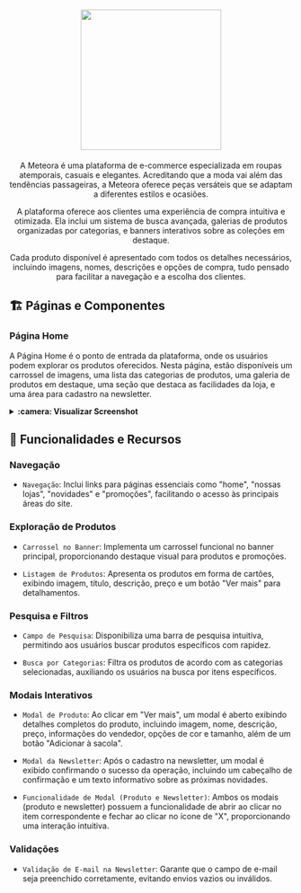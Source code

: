 <h1 align="center" id="descricao"><img width="250px" src="https://github.com/user-attachments/assets/8e7c44e5-7ece-4821-a625-98fb1be5b6ec"></h1>

<p align="center">A Meteora é uma plataforma de e-commerce especializada em roupas atemporais, casuais e elegantes. Acreditando que a moda vai além das tendências passageiras, a Meteora oferece peças versáteis que se adaptam a diferentes estilos e ocasiões.</p>

<p align="center">A plataforma oferece aos clientes uma experiência de compra intuitiva e otimizada. Ela inclui um sistema de busca avançada, galerias de produtos organizadas por categorias, e banners interativos sobre as coleções em destaque.</p>

<p align="center">Cada produto disponível é apresentado com todos os detalhes necessários, incluindo imagens, nomes, descrições e opções de compra, tudo pensado para facilitar a navegação e a escolha dos clientes.</p>

## :building_construction: Páginas e Componentes

### Página Home

A Página Home é o ponto de entrada da plataforma, onde os usuários podem explorar os produtos oferecidos. Nesta página, estão disponíveis um carrossel de imagens, uma lista das categorias de produtos, uma galeria de produtos em destaque, uma seção que destaca as facilidades da loja, e uma área para cadastro na newsletter.

<details>
    <summary><b>:camera: Visualizar Screenshot</b></summary>
    <br />
    <img src="" />
</details>

## :rocket: Funcionalidades e Recursos

### Navegação

-   `Navegação`: Inclui links para páginas essenciais como "home", "nossas lojas", "novidades" e "promoções", facilitando o acesso às principais áreas do site.

### Exploração de Produtos

-   `Carrossel no Banner`: Implementa um carrossel funcional no banner principal, proporcionando destaque visual para produtos e promoções.

-   `Listagem de Produtos`: Apresenta os produtos em forma de cartões, exibindo imagem, título, descrição, preço e um botão "Ver mais" para detalhamentos.

### Pesquisa e Filtros

-   `Campo de Pesquisa`: Disponibiliza uma barra de pesquisa intuitiva, permitindo aos usuários buscar produtos específicos com rapidez.

-   `Busca por Categorias`: Filtra os produtos de acordo com as categorias selecionadas, auxiliando os usuários na busca por itens específicos.

### Modais Interativos

-   `Modal de Produto`: Ao clicar em "Ver mais", um modal é aberto exibindo detalhes completos do produto, incluindo imagem, nome, descrição, preço, informações do vendedor, opções de cor e tamanho, além de um botão "Adicionar à sacola".

-   `Modal da Newsletter`: Após o cadastro na newsletter, um modal é exibido confirmando o sucesso da operação, incluindo um cabeçalho de confirmação e um texto informativo sobre as próximas novidades.

-   `Funcionalidade de Modal (Produto e Newsletter)`: Ambos os modais (produto e newsletter) possuem a funcionalidade de abrir ao clicar no item correspondente e fechar ao clicar no ícone de "X", proporcionando uma interação intuitiva.

### Validações

-   `Validação de E-mail na Newsletter`: Garante que o campo de e-mail seja preenchido corretamente, evitando envios vazios ou inválidos.

